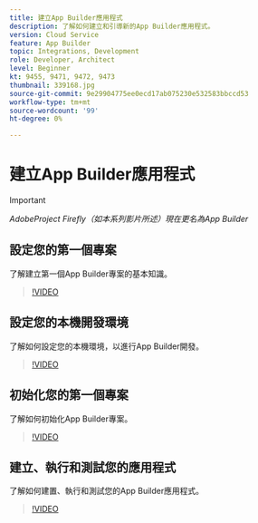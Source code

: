 ```yaml
---
title: 建立App Builder應用程式
description: 了解如何建立和引導新的App Builder應用程式。
version: Cloud Service
feature: App Builder
topic: Integrations, Development
role: Developer, Architect
level: Beginner
kt: 9455, 9471, 9472, 9473
thumbnail: 339168.jpg
source-git-commit: 9e29904775ee0ecd17ab075230e532583bbccd53
workflow-type: tm+mt
source-wordcount: '99'
ht-degree: 0%

---
```



# 建立App Builder應用程式

>[!IMPORTANT]
>
> _AdobeProject Firefly（如本系列影片所述）現在更名為App Builder_

## 設定您的第一個專案

了解建立第一個App Builder專案的基本知識。

>[!VIDEO](https://video.tv.adobe.com/v/339168/?quality=12&learn=on)

## 設定您的本機開發環境

了解如何設定您的本機環境，以進行App Builder開發。

>[!VIDEO](https://video.tv.adobe.com/v/339169/?quality=12&learn=on)

## 初始化您的第一個專案

了解如何初始化App Builder專案。

>[!VIDEO](https://video.tv.adobe.com/v/339170/?quality=12&learn=on)

## 建立、執行和測試您的應用程式

了解如何建置、執行和測試您的App Builder應用程式。

>[!VIDEO](https://video.tv.adobe.com/v/339171/?quality=12&learn=on)
